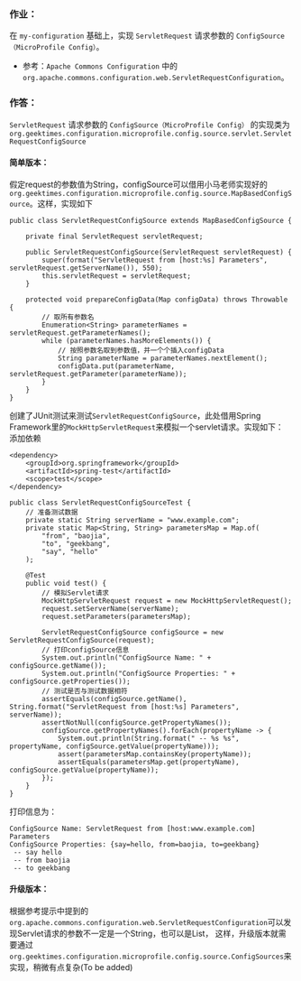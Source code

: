 ### 作业：

在 `my-configuration` 基础上，实现 `ServletRequest` 请求参数的 `ConfigSource（MicroProfile Config）`。

- 参考：`Apache Commons Configuration` 中的 `org.apache.commons.configuration.web.ServletRequestConfiguration`。


### 作答：
`ServletRequest` 请求参数的 `ConfigSource（MicroProfile Config）` 的实现类为`org.geektimes.configuration.microprofile.config.source.servlet.ServletRequestConfigSource`

#### 简单版本： 
假定request的参数值为String，configSource可以借用小马老师实现好的`org.geektimes.configuration.microprofile.config.source.MapBasedConfigSource`。这样，实现如下
```
public class ServletRequestConfigSource extends MapBasedConfigSource {

	private final ServletRequest servletRequest;

	public ServletRequestConfigSource(ServletRequest servletRequest) {
		super(format("ServletRequest from [host:%s] Parameters", servletRequest.getServerName()), 550);
		this.servletRequest = servletRequest;
	}

	protected void prepareConfigData(Map configData) throws Throwable {
		// 取所有参数名
		Enumeration<String> parameterNames = servletRequest.getParameterNames();
		while (parameterNames.hasMoreElements()) {
			// 按照参数名取到参数值，并一个个插入configData
			String parameterName = parameterNames.nextElement();
			configData.put(parameterName, servletRequest.getParameter(parameterName));
		}
	}
}
```

创建了JUnit测试来测试`ServletRequestConfigSource`，此处借用Spring Framework里的`MockHttpServletRequest`来模拟一个servlet请求。实现如下：
添加依赖
```
<dependency>
	<groupId>org.springframework</groupId>
	<artifactId>spring-test</artifactId>
	<scope>test</scope>
</dependency>
```
```
public class ServletRequestConfigSourceTest {
	// 准备测试数据
	private static String serverName = "www.example.com";
	private static Map<String, String> parametersMap = Map.of(
		"from", "baojia",
		"to", "geekbang",
		"say", "hello"
	);

	@Test
	public void test() {
		// 模拟Servlet请求
		MockHttpServletRequest request = new MockHttpServletRequest();
		request.setServerName(serverName);
		request.setParameters(parametersMap);

		ServletRequestConfigSource configSource = new ServletRequestConfigSource(request);
		// 打印configSource信息
		System.out.println("ConfigSource Name: " + configSource.getName());
		System.out.println("ConfigSource Properties: " + configSource.getProperties());
		// 测试是否与测试数据相符
		assertEquals(configSource.getName(), String.format("ServletRequest from [host:%s] Parameters", serverName));
		assertNotNull(configSource.getPropertyNames());
		configSource.getPropertyNames().forEach(propertyName -> {
			System.out.println(String.format(" -- %s %s", propertyName, configSource.getValue(propertyName)));
			assert(parametersMap.containsKey(propertyName));
			assertEquals(parametersMap.get(propertyName), configSource.getValue(propertyName));
		});
	}
}
```


打印信息为：
```
ConfigSource Name: ServletRequest from [host:www.example.com] Parameters
ConfigSource Properties: {say=hello, from=baojia, to=geekbang}
 -- say hello
 -- from baojia
 -- to geekbang
```
#### 升级版本：
根据参考提示中提到的`org.apache.commons.configuration.web.ServletRequestConfiguration`可以发现Servlet请求的参数不一定是一个String，也可以是List， 这样，升级版本就需要通过`org.geektimes.configuration.microprofile.config.source.ConfigSources`来实现，稍微有点复杂(To be added)